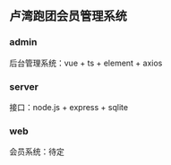 ## 卢湾跑团会员管理系统

### admin
后台管理系统：vue + ts + element + axios

### server
接口：node.js + express + sqlite

### web
会员系统：待定